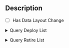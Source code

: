 ## Description

<!--Replace this comment with a description-->

<p id="l">

- [ ] Has Data Layout Change
<!-- checkbox on [x] | checkbox off [ ]  -->
</p>

<p>
<details>
<summary>Query Deploy List</summary>
<pre><code id="d">

<!--Replace this comment with query list (one per line)-->

</code></pre>
</details>
</p>

<p>
<details>
<summary>Query Retire List</summary>
<pre><code id="r">

<!--Replace this comment with query list (one per line)-->

</code></pre>
</details>
</p>